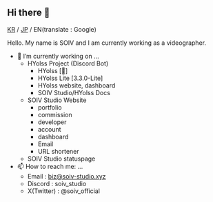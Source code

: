## Hi there 👋
[KR](README.md) / [JP](README-JP.md) / EN(translate : Google)

Hello. My name is SOIV and I am currently working as a videographer.

- 🔭 I’m currently working on ...
    * HYolss Project (Discord Bot)
        - HYolss [🔧]
        - HYolss Lite [3.3.0-Lite]
        - HYolss website, dashboard
        - SOIV Studio/HYolss Docs
    * SOIV Studio Website
        - portfolio
        - commission
        - developer
        - account
        - dashboard
        - Email
        - URL shortener
    * SOIV Studio statuspage
- 📫 How to reach me: ...
    * Email : biz@soiv-studio.xyz
    * Discord : soiv_studio
    * X(Twitter) : @soiv_official

<!--
**SOIV/SOIV** is a ✨ _special_ ✨ repository because its `README.md` (this file) appears on your GitHub profile.

Here are some ideas to get you started:

- 🔭 I’m currently working on ...
- 🌱 I’m currently learning ...
- 👯 I’m looking to collaborate on ...
- 🤔 I’m looking for help with ...
- 💬 Ask me about ...
- 📫 How to reach me: ...
- 😄 Pronouns: ...
- ⚡ Fun fact: ...
-->
